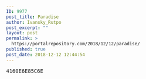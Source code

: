 ```yaml
---
ID: 9977
post_title: Paradise
author: Ivansky_Rutpo
post_excerpt: ""
layout: post
permalink: >
  https://portalrepository.com/2018/12/12/paradise/
published: true
post_date: 2018-12-12 12:44:54
---
```

<pre>4160E6E85C6E</pre>